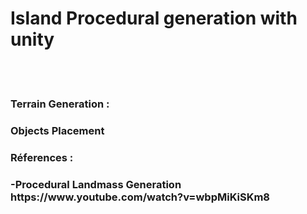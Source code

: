<div>
<h1>Island Procedural generation with unity</h1>
<br><br>
</div>
<div>
<div>
  <h3>Terrain Generation :<h3>
</div>
<div>
  <h3>Objects Placement<h3>
</div>
<h3>Réferences :<h3>
-Procedural Landmass Generation
https://www.youtube.com/watch?v=wbpMiKiSKm8
</div>
